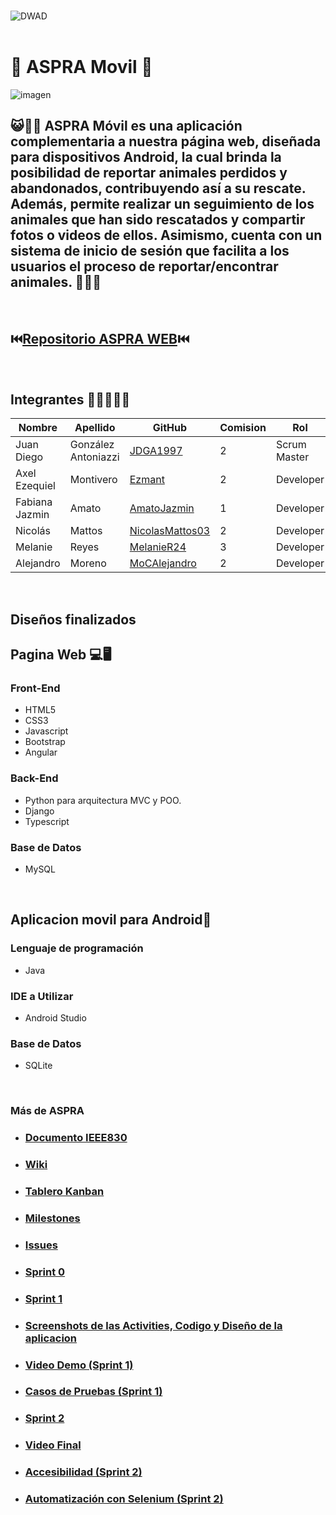 

<br>

![DWAD](https://github.com/JDGA1997/ASPRA-Movil/assets/105946879/4bd8b57c-8cb3-4d67-92a8-bc83ac8733f4)
<br></br>

# 📱 ASPRA Movil 📱
![imagen](https://github.com/JDGA1997/ASPRA-Movil/assets/105946879/e1aedf58-d0d0-49da-8b61-d08e8a653fb6)



##  😺💝🐶 ASPRA Móvil es una aplicación complementaria a nuestra página web, diseñada para dispositivos Android, la cual brinda la posibilidad de reportar animales perdidos y abandonados, contribuyendo así a su rescate. Además, permite realizar un seguimiento de los animales que han sido rescatados y compartir fotos o videos de ellos. Asimismo, cuenta con un sistema de inicio de sesión que facilita a los usuarios el proceso de reportar/encontrar animales. 🐶💝😺

<br>

## ⏮️[Repositorio ASPRA WEB](https://github.com/Ezmant/Proyecto_FullStack_ISPC)⏮️

<br>

## Integrantes  👩‍💻👨🏼‍💻

| Nombre          | Apellido            | GitHub                                                | Comision |       Rol       |
|-----------------|---------------------|-------------------------------------------------------|----------|-----------------|
| Juan Diego      | González Antoniazzi | [JDGA1997](https://github.com/JDGA1997)               |   2      |  Scrum Master   |
| Axel Ezequiel   | Montivero           | [Ezmant](https://github.com/Ezmant)                   |   2      |    Developer    |
| Fabiana Jazmin  |  Amato              | [AmatoJazmin](https://github.com/AmatoJazmin)         |   1      |    Developer    |
| Nicolás         | Mattos              | [NicolasMattos03](https://github.com/NicolasMattos03) |   2      |    Developer    |
| Melanie         | Reyes               | [MelanieR24](https://github.com/MelanieR24)           |   3      |    Developer    |
| Alejandro       |     Moreno          | [MoCAlejandro](https://github.com/MoCAlejandro)       |   2      |    Developer    |




<br>

## Diseños finalizados

## Pagina Web 💻🖥️

### Front-End
- HTML5
- CSS3
- Javascript
- Bootstrap
- Angular

### Back-End
- Python para arquitectura MVC y POO.
- Django
- Typescript

### Base de Datos
- MySQL

<br>

## Aplicacion movil para Android📱

### Lenguaje de programación
- Java

### IDE a  Utilizar
- Android Studio

### Base de Datos
- SQLite

<br>

### Más de ASPRA

- ### [Documento IEEE830](https://docs.google.com/document/d/1i23TJdPODDo3MueUA5d99c0pG-Jg3S37/edit)

- ### [Wiki](https://github.com/JDGA1997/ASPRA-Movil/wiki)

- ### [Tablero Kanban](https://github.com/users/JDGA1997/projects/8)

- ### [Milestones](https://github.com/JDGA1997/ASPRA-Movil/milestones?state=closed)

- ### [Issues](https://github.com/JDGA1997/ASPRA-Movil/issues?q=is%3Aissue+is%3Aclosed)

- ### [Sprint 0](https://github.com/JDGA1997/ASPRA-Movil/wiki/2.-Sprint-0-%F0%9F%93%8B)

- ### [Sprint 1](https://github.com/JDGA1997/ASPRA-Movil/wiki/3.-Sprint-1-%F0%9F%93%8B)

- ### [Screenshots de las Activities, Codigo y Diseño de la aplicacion](https://docs.google.com/document/d/1rpbULV3tEkBwn7mrqJSCzCiZCDXphIIjR3W90PFxsbM/edit#heading=h.1x6v9n9ty2d3)

- ### [Video Demo (Sprint 1)](https://drive.google.com/file/d/1OB2Xz9hEBXh4K4L_hONvse18AxoTITMO/view)

- ### [Casos de Pruebas (Sprint 1)](https://docs.google.com/spreadsheets/d/1AUrAgLY13m-6oASn2H-t2ebHT0fogIdAVW-qHUgEhL4/edit#gid=0)

- ### [Sprint 2](https://github.com/JDGA1997/ASPRA-Movil/wiki/4.-Sprint-2-%F0%9F%93%8B)

- ### [Video Final](https://drive.google.com/drive/folders/1jVkqDwFDAVyYMDD9QFwSYDzqgK1RJEeO?usp=sharing)

- ### [Accesibilidad (Sprint 2)](https://drive.google.com/drive/folders/1ioI7jPwlYL2z1oBmqeHrRqIHITWvhzDN?usp=sharing)

- ### [Automatización con Selenium (Sprint 2)](https://drive.google.com/drive/folders/1OEcdxMQN4puUrSq2W1cykY0cXc_OhmgV?usp=sharing)
